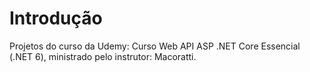 # Introdução 
Projetos do curso da Udemy: Curso Web API ASP .NET Core Essencial (.NET 6), ministrado pelo instrutor: Macoratti. 
